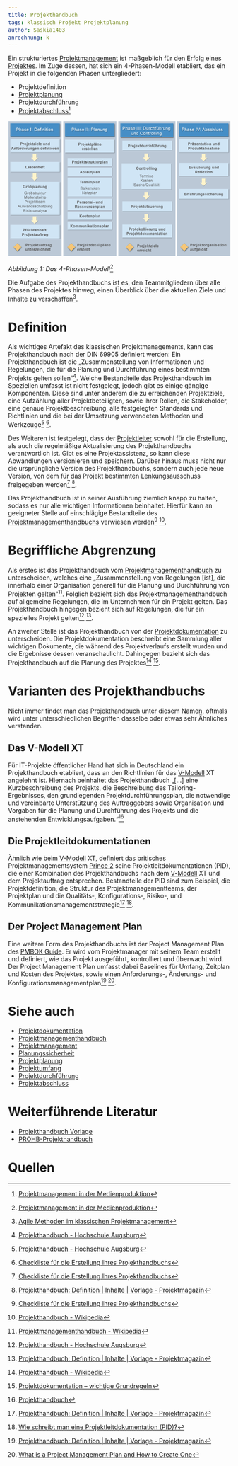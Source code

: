```yaml
---
title: Projekthandbuch
tags: klassisch Projekt Projektplanung
author: Saskia1403
anrechnung: k 
---
```


Ein strukturiertes [Projektmanagement](Projektmanagement.md) ist maßgeblich für den Erfolg eines [Projektes](Projekt.md). Im Zuge dessen, hat sich ein 4-Phasen-Modell etabliert, das ein Projekt in die folgenden Phasen untergliedert:
* Projektdefinition
* [Projektplanung](Projektplanung.md)
* [Projektdurchführung](Projektsteuerung.md)
* [Projektabschluss](Projektabschluss.md)[^11]

![Projektphasen](Projekthandbuch/Projektphasen.png)

*Abbildung 1: Das 4-Phasen-Modell*[^11]

Die Aufgabe des Projekthandbuchs ist es, den Teammitgliedern über alle Phasen des Projektes hinweg, einen Überblick über die aktuellen Ziele und Inhalte zu verschaffen[^1].


# Definition

Als wichtiges Artefakt des klassischen Projektmanagements, kann das Projekthandbuch nach der DIN 69905 definiert werden: Ein Projekthandbuch ist die „Zusammenstellung von Informationen und Regelungen, die für die Planung und Durchführung eines bestimmten Projekts gelten sollen“[^2]. Welche Bestandteile das Projekthandbuch im Speziellen umfasst ist nicht festgelegt, jedoch gibt es einige gängige Komponenten. Diese sind unter anderem die zu erreichenden Projektziele, eine Aufzählung aller Projektbeteiligten, sowie ihrer Rollen, die Stakeholder, eine genaue Projektbeschreibung, alle festgelegten Standards und Richtlinien und die bei der Umsetzung verwendeten Methoden und Werkzeuge[^2] [^3].

Des Weiteren ist festgelegt, dass der [Projektleiter](Projektleiter.md) sowohl für die Erstellung, als auch die regelmäßige Aktualisierung des Projekthandbuchs verantwortlich ist. Gibt es eine Projektassistenz, so kann diese Abwandlungen versionieren und speichern. Darüber hinaus muss nicht nur die ursprüngliche Version des Projekthandbuchs, sondern auch jede neue Version, von dem für das Projekt bestimmten Lenkungsausschuss freigegeben werden[^3] [^4].

Das Projekthandbuch ist in seiner Ausführung ziemlich knapp zu halten, sodass es nur alle wichtigen Informationen beinhaltet. Hierfür kann an geeigneter Stelle auf einschlägige Bestandteile des [Projektmanagementhandbuchs](Projektmanagementhandbuch.md) verwiesen werden[^3] [^5]. 


# Begriffliche Abgrenzung 

Als erstes ist das Projekthandbuch vom [Projektmanagementhandbuch](Projektmanagementhandbuch.md) zu unterscheiden, welches eine „Zusammenstellung von Regelungen [ist], die innerhalb einer Organisation generell für die Planung und Durchführung von Projekten gelten“[^6]. Folglich bezieht sich das Projektmanagementhandbuch auf allgemeine Regelungen, die im Unternehmen für ein Projekt gelten. Das Projekthandbuch hingegen bezieht sich auf Regelungen, die für ein spezielles Projekt gelten[^2] [^4].

An zweiter Stelle ist das Projekthandbuch von der [Projektdokumentation](Projektdokumentation.md) zu unterscheiden. Die Projektdokumentation beschreibt eine Sammlung aller wichtigen Dokumente, die während des Projektverlaufs erstellt wurden und die Ergebnisse dessen veranschaulicht. Dahingegen bezieht sich das Projekthandbuch auf die Planung des Projektes[^5] [^7].

# Varianten des Projekthandbuchs

Nicht immer findet man das Projekthandbuch unter diesem Namen, oftmals wird unter unterschiedlichen Begriffen dasselbe oder etwas sehr Ähnliches verstanden. 

## Das V-Modell XT

Für IT-Projekte öffentlicher Hand hat sich in Deutschland ein Projekthandbuch etabliert, dass an den Richtlinien für das [V-Modell](VModell.md) XT angelehnt ist. Hiernach beinhaltet das Projekthandbuch „[...] eine Kurzbeschreibung des Projekts, die Beschreibung des Tailoring-Ergebnisses, den grundlegenden Projektdurchführungsplan, die notwendige und vereinbarte Unterstützung des Auftraggebers sowie Organisation und Vorgaben für die Planung und Durchführung des Projekts und die anstehenden Entwicklungsaufgaben.“[^8]

## Die Projektleitdokumentationen

Ähnlich wie beim [V-Modell](VModell.md) XT, definiert das britisches Projektmanagementsystem [Prince 2](PRINCE2.md) seine Projektleitdokumentationen (PID), die einer Kombination des Projekthandbuchs nach dem [V-Modell](VModell.md) XT und dem Projektauftrag entsprechen. Bestandteile der PID sind zum Beispiel, die Projektdefinition, die Struktur des Projektmanagementteams, der Projektplan und die Qualitäts-, Konfigurations-, Risiko-, und Kommunikationsmanagementstrategie[^4] [^9]. 

## Der Project Management Plan

Eine weitere Form des Projekthandbuchs ist der Project Management Plan des [PMBOK Guide](PMBOK_Guide.md). Er wird vom Projektmanager mit seinem Team erstellt und definiert, wie das Projekt ausgeführt, kontrolliert und überwacht wird. Der Project Management Plan umfasst dabei Baselines für Umfang, Zeitplan und Kosten des Projektes, sowie einen Anforderungs-, Änderungs- und Konfigurationsmanagementplan[^4] [^10].




# Siehe auch

* [Projektdokumentation](Projektdokumentation.md)
* [Projektmanagementhandbuch](Projektmanagementhandbuch.md)
* [Projektmanagement](Projektmanagement.md)
* [Planungssicherheit](Planungssicherheit.md)
* [Projektplanung](Projektplanung.md)
* [Projektumfang](Projektumfang.md)
* [Projektdurchführung](Projektsteuerung.md)
* [Projektabschluss](Projektabschluss.md)


# Weiterführende Literatur

* [Projekthandbuch Vorlage](https://muster-vorlage.ch/projekthandbuch-vorlage/#Projekthandbuch_Vorlage)
* [PROHB-Projekthandbuch](https://www.degruyter.com/document/doi/10.1515/9783110471274-033/html)

# Quellen

[^1]: [Agile Methoden im klassischen Projektmanagement](https://www.cassini.de/inspire/agile-vs-klassisch)
[^2]: [Projekthandbuch - Hochschule Augsburg](http://www.hs-augsburg.de/pm-bau/Homepage/3-1%20Projekthandbuch.html)
[^3]: [Checkliste für die Erstellung Ihres Projekthandbuchs](https://www.management-circle.de/blog/checkliste-erstellung-projekthandbuch/)
[^4]: [Projekthandbuch: Definition | Inhalte | Vorlage - Projektmagazin](https://www.projektmagazin.de/glossarterm/projekthandbuch)
[^5]: [Projekthandbuch - Wikipedia](https://de.wikipedia.org/wiki/Projekthandbuch)
[^6]: [Projektmanagementhandbuch - Wikipedia](https://de.wikipedia.org/wiki/Projektmanagementhandbuch)
[^7]: [Projektdokumentation – wichtige Grundregeln](https://dieprojektmanager.com/projektdokumentation-wichtige-grundregeln/)
[^8]: [Projekthandbuch](http://download.gsb.bund.de/BundesCIO/V-Modell_XT_Bund/V-Modell%20XT%20Bund-2.0-HTML/7d9bf684e9bf2c.html)
[^9]: [Wie schreibt man eine Projektleitdokumentation (PID)?](https://www.qrpinternational.ch/blog/faq/wie-schreibt-man-eine-projektleitdokumentation-pid/)
[^10]: [What is a Project Management Plan and How to Create One](https://www-simplilearn-com.translate.goog/what-is-a-project-management-plan-article?_x_tr_sl=en&_x_tr_tl=de&_x_tr_hl=de&_x_tr_pto=nui,op,sc)
[^11]: [Projektmanagement in der Medienproduktion](https://mediencommunity.de/system/files/wbts/projektmanagement/le01/zusammenfassung3.html)
